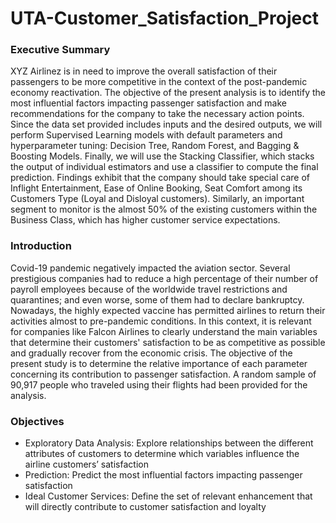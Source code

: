 # UTA-Customer_Satisfaction_Project

### Executive Summary
XYZ Airlinez is in need to improve the overall satisfaction of their passengers to be more competitive in the context of the post-pandemic economy reactivation. 
The objective of the present analysis is to identify the most influential factors impacting passenger satisfaction and make recommendations for the company to take the necessary action points.
Since the data set provided includes inputs and the desired outputs, we will perform Supervised Learning models with default parameters and hyperparameter tuning: Decision Tree, Random Forest, and Bagging & Boosting Models. Finally, we will use the Stacking Classifier, which stacks the output of individual estimators and use a classifier to compute the final prediction.
Findings exhibit that the company should take special care of Inflight Entertainment, Ease of Online Booking, Seat Comfort among its Customers Type (Loyal and Disloyal customers). Similarly, an important segment to monitor is the almost 50% of the existing customers within the Business Class, which has higher customer service expectations.

### Introduction
Covid-19 pandemic negatively impacted the aviation sector. Several prestigious companies had to reduce a high percentage of their number of payroll employees because of the worldwide travel restrictions and quarantines; and even worse, some of them had to declare bankruptcy.  
Nowadays, the highly expected vaccine has permitted airlines to return their activities almost to pre-pandemic conditions.
In this context, it is relevant for companies like Falcon Airlines to clearly understand the main variables that determine their customers' satisfaction to be as competitive as possible and gradually recover from the economic crisis.
The objective of the present study is to determine the relative importance of each parameter concerning its contribution to passenger satisfaction. A random sample of 90,917 people who traveled using their flights had been provided for the analysis. 

### Objectives
- Exploratory Data Analysis: Explore relationships between the different attributes of customers to determine which variables influence the airline customers’ satisfaction
- Prediction: Predict the most influential factors impacting passenger satisfaction
- Ideal Customer Services: Define the set of relevant enhancement that will directly contribute to customer satisfaction and loyalty
